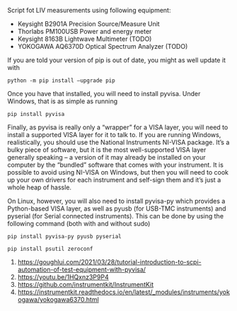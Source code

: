 Script fot LIV measurements using following equipment:
- Keysight B2901A Precision Source/Measure Unit
- Thorlabs PM100USB Power and energy meter
- Keysight 8163B Lightwave Multimeter (TODO)
- YOKOGAWA AQ6370D Optical Spectrum Analyzer (TODO)



If you are told your version of pip is out of date, you might as well update it with

    python -m pip install –upgrade pip

Once you have that installed, you will need to install pyvisa. Under Windows, that is as simple as running

    pip install pyvisa

Finally, as pyvisa is really only a “wrapper” for a VISA layer, you will need to install a supported VISA layer for it to talk to. If you are running Windows, realistically, you should use the National Instruments NI-VISA package. It’s a bulky piece of software, but it is the most well-supported VISA layer generally speaking – a version of it may already be installed on your computer by the “bundled” software that comes with your instrument. It is possible to avoid using NI-VISA on Windows, but then you will need to cook up your own drivers for each instrument and self-sign them and it’s just a whole heap of hassle.

On Linux, however, you will also need to install pyvisa-py which provides a Python-based VISA layer, as well as pyusb (for USB-TMC instruments) and pyserial (for Serial connected instruments). This can be done by using the following command (both with and without sudo)

    pip install pyvisa-py pyusb pyserial
    
    pip install psutil zeroconf

1. https://goughlui.com/2021/03/28/tutorial-introduction-to-scpi-automation-of-test-equipment-with-pyvisa/
2. https://youtu.be/1HQxnz3P9P4
3. https://github.com/instrumentkit/InstrumentKit
4. https://instrumentkit.readthedocs.io/en/latest/_modules/instruments/yokogawa/yokogawa6370.html
